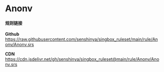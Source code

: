 # Anonv

#### 规则链接

**Github**
https://raw.githubusercontent.com/senshinya/singbox_ruleset/main/rule/Anonv/Anonv.srs

**CDN**
https://cdn.jsdelivr.net/gh/senshinya/singbox_ruleset@main/rule/Anonv/Anonv.srs